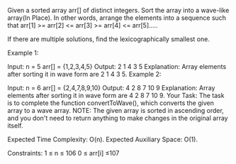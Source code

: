 Given a sorted array arr[] of distinct integers. Sort the array into a wave-like array(In Place).
In other words, arrange the elements into a sequence such that arr[1] >= arr[2] <= arr[3] >= arr[4] <= arr[5].....

If there are multiple solutions, find the lexicographically smallest one.

Example 1:

Input:
n = 5
arr[] = {1,2,3,4,5}
Output: 2 1 4 3 5
Explanation: Array elements after 
sorting it in wave form are 
2 1 4 3 5.
Example 2:

Input:
n = 6
arr[] = {2,4,7,8,9,10}
Output: 4 2 8 7 10 9
Explanation: Array elements after 
sorting it in wave form are 
4 2 8 7 10 9.
Your Task:
The task is to complete the function convertToWave(), which converts the given array to a wave array.
NOTE: The given array is sorted in ascending order, and you don't need to return anything to make changes in the original array itself.

Expected Time Complexity: O(n).
Expected Auxiliary Space: O(1).

Constraints:
1 ≤ n ≤ 106
0 ≤ arr[i] ≤107

